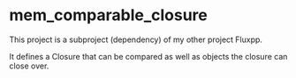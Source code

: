 # mem_comparable_closure

This project is a subproject (dependency) of my other project Fluxpp.

It defines a Closure that can be compared as well as objects the closure can close over.
